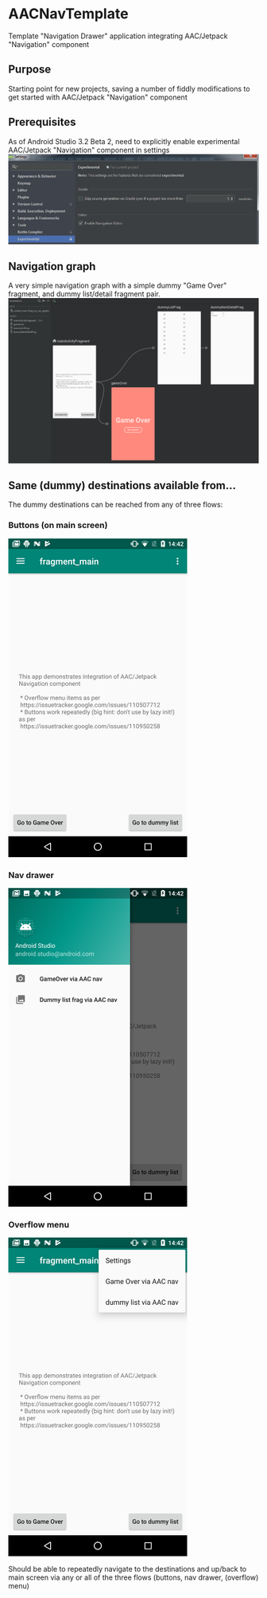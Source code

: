 # AACNavTemplate
Template "Navigation Drawer" application integrating AAC/Jetpack "Navigation" component

## Purpose
Starting point for new projects, saving a number of fiddly modifications to get started
with AAC/Jetpack "Navigation" component

## Prerequisites
As of Android Studio 3.2 Beta 2, need to explicitly enable experimental AAC/Jetpack "Navigation" component in settings
![alt text](doc/settings_enable_experimental_nav_component.png "Enable experimental AAC/Jetpack 'Navigation' component")

## Navigation graph
A very simple navigation graph with a simple dummy "Game Over" fragment, and dummy list/detail fragment pair.
![alt text](doc/nav_graph.png "AAC/Jetpack 'Navigation' component graph")

## Same (dummy) destinations available from...
The dummy destinations can be reached from any of three flows:

### Buttons (on main screen)
![alt text](doc/main_screen.png "Main screen")

### Nav drawer
![alt text](doc/nav_drawer.png "Nav drawer")

### Overflow menu
![alt text](doc/overflow_menu.png "Overflow menu")

Should be able to repeatedly navigate to the destinations and up/back to main screen
via any or all of the three flows (buttons, nav drawer, (overflow) menu)
